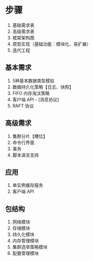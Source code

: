 # 步骤
1. 基础需求表
2. 高级需求表
3. 框架架构图
4. 原型实现（基础功能：模块化、易扩展）
5. 迭代工程

## 基本需求
1. 5种基本数据类型模拟
2. 数据持久化策略【日志、快照】
3. FIFO 内存淘汰策略
4. 客户端 API - [消息协议]
5. RAFT 协议

## 高级需求
1. 集群分片【槽位】
2. 命令行界面
3. 事务
4. 脚本语言支持

## 应用
1. 单实例缓存服务
2. 客户端 API

## 包结构
1. 网络模块
2. 存储模块
3. 持久化模块
4. 内存管理模块
5. 集群选举策略模块
6. 配置管理模块
